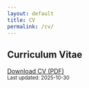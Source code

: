 ```yaml
---
layout: default
title: CV
permalink: /cv/
---
```


## Curriculum Vitae

<p>
  <a class="btn" href="{{ '/assets/cv/Ye_Shen_CV.pdf' | relative_url }}" target="_blank" download>Download CV (PDF)</a>
  <br><small>Last updated: 2025-10-30</small>
</p>
